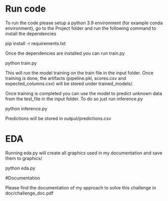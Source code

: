# Run code

To run the code please setup a python 3.9 environment (for example conda environment),
go to the Project folder and run the following command to install the dependencies

pip install -r requirements.txt

Once the dependencies are installed you can run train.py

python train.py

This will run the model training on the train file in the input folder.
Once training is done, the artifacts (pipeline.pkl, scores.csv and expected_columns.csv)
will be stored under trained_models/.

Once training is completed you can use the model to predict unknown data from the test_file in the
input folder. To do so just run inference.py

python inference.py

Predictions will be stored in output/predictions.csv


# EDA

Running eda.py will create all graphics used in my documentation and save them to graphics/

python eda.py


#Documentation

Please find the documentation of my approach to solve this challenge in doc/challenge_doc.pdf